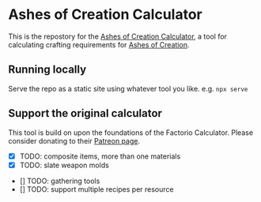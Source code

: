 # Ashes of Creation Calculator

This is the repostory for the [Ashes of Creation Calculator](https://the-disco-option.github.io/ashes-calculator/calc.html), a tool for calculating crafting requirements for [Ashes of Creation](https://ashesofcreation.com).

## Running locally

Serve the repo as a static site using whatever tool you like. e.g. `npx serve`

## Support the original calculator

This tool is build on upon the foundations of the Factorio Calculator. Please consider donating to their [Patreon page](https://www.patreon.com/kirkmcdonald).

- [x] TODO: composite items, more than one materials
- [x] TODO: slate weapon molds
- [] TODO: gathering tools
- [] TODO: support multiple recipes per resource
